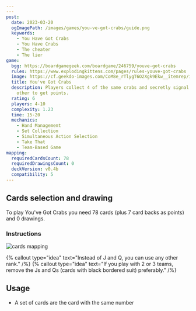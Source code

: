 ```yaml
---
---
post:
  date: 2023-03-20
  ogImagePath: /images/games/you-ve-got-crabs/guide.png
  keywords:
    - You Have Got Crabs
    - You Have Crabs
    - The cheater
    - The lier
game:
  bgg: https://boardgamegeek.com/boardgame/246759/youve-got-crabs
  rules: https://www.explodingkittens.com/pages/rules-youve-got-crabs
  image: https://cf.geekdo-images.com/CoM8e_rTlygT6O2Xgk9Ekw__itemrep/img/8i9tE7RSy-G33Sk7cr3EgBn7Q7E=/fit-in/246x300/filters:strip_icc()/pic5886130.jpg
  title: You've Got Crabs
  description: Players collect 4 of the same crabs and secretly signal to each
    other to get points.
  rating: 6
  players: 4-10
  complexity: 1.23
  time: 15-20
  mechanics:
    - Hand Management
    - Set Collection
    - Simultaneous Action Selection
    - Take That
    - Team-Based Game
mapping:
  requiredCardsCount: 78
  requiredDrawingsCount: 0
  deckVersion: v0.4b
  compatibility: 5
---
```


## Cards selection and drawing

To play You've Got Crabs you need 78 cards (plus 7 card backs as points) and 0 drawings.

### Instructions

![cards mapping](/images/games/you-ve-got-crabs/guide.png)

{% callout type="idea" text="Instead of J and Q, you can use any other rank." /%}
{% callout type="idea" text="If you play with 2 or 3 teams, remove the Js and Qs (cards with black bordered suit) preferably." /%}

## Usage

- A set of cards are the card with the same number
